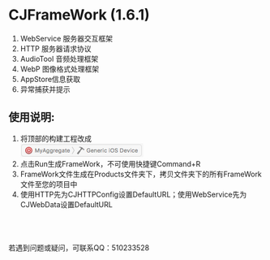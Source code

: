 # CJFrameWork (1.6.1)

1. WebService 服务器交互框架
2. HTTP 服务器请求协议
3. AudioTool 音频处理框架
4. WebP 图像格式处理框架
5. AppStore信息获取
6. 异常捕获并提示

使用说明:
-----
1. 将顶部的构建工程改成</br>
![](https://github.com/hrsqs/CJFrameWork/raw/master/Screenshots/build.png)  
2. 点击Run生成FrameWork，不可使用快捷键Command+R
3. FrameWork文件生成在Products文件夹下，拷贝文件夹下的所有FrameWork文件至您的项目中
4. 使用HTTP先为CJHTTPConfig设置DefaultURL；使用WebService先为CJWebData设置DefaultURL

</br></br></br>若遇到问题或疑问，可联系QQ：510233528
